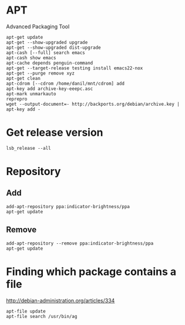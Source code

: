 <!-- -*- coding: utf-8-unix; -*-
     Danil Kutkevich's reference cards <http://kutkevich.org/rc>.
     Copyright (C) 2007, 2008, 2009, 2010 Danil Kutkevich <danil@kutkevich.org>

     This reference cards is licensed under the Creative Commons
     Attribution-Share Alike 3.0 Unported License. To view a copy of this
     license, see the COPYING file or visit
     <http://creativecommons.org/licenses/by-sa/3.0/> or send a letter to
     Creative Commons, 171 Second Street, Suite 300, San Francisco,
     California, 94105, USA. -->

APT
===

Advanced Packaging Tool

    apt-get update
    apt-get --show-upgraded upgrade
    apt-get --show-upgraded dist-upgrade
    apt-cash [--full] search emacs
    apt-cash show emacs
    apt-cache depends penguin-command
    apt-get --target-release testing install emacs22-nox
    apt-get --purge remove xyz
    apt-get clean
    apt-cdrom [--cdrom /home/danil/mnt/cdrom] add
    apt-key add archive-key-eeepc.asc
    apt-mark unmarkauto
    reprepro
    wget --output-document=- http://backports.org/debian/archive.key | apt-key add -

Get release version
===================

    lsb_release --all

Repository
==========

Add
---

    add-apt-repository ppa:indicator-brightness/ppa
    apt-get update

Remove
------

    add-apt-repository --remove ppa:indicator-brightness/ppa
    apt-get update

Finding which package contains a file
=====================================

<http://debian-administration.org/articles/334>

    apt-file update
    apt-file search /usr/bin/ag
